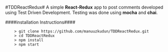 #TDDReactRedux#
A simple **React-Redux** app to post comments developed using Test Driven Development.
Testing was done using **mocha** and **chai**.

####installation Instructions####
```
	> git clone https://github.com/manuuzkudun/TDDReactRedux.git
	> cd TDDReactRedux
	> npm install
	> npm start
```
